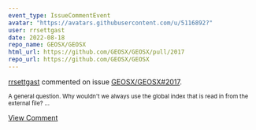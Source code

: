 ```yaml
---
event_type: IssueCommentEvent
avatar: "https://avatars.githubusercontent.com/u/5116892?"
user: rrsettgast
date: 2022-08-18
repo_name: GEOSX/GEOSX
html_url: https://github.com/GEOSX/GEOSX/pull/2017
repo_url: https://github.com/GEOSX/GEOSX
---
```


<a href='https://github.com/rrsettgast' target='_blank'>rrsettgast</a> commented on issue <a href='https://github.com/GEOSX/GEOSX/pull/2017' target='_blank'>GEOSX/GEOSX#2017</a>.

<small>A general question. Why wouldn't we always use the global index that is read in from the external file? ...</small>

<a href='https://github.com/GEOSX/GEOSX/pull/2017' target='_blank'>View Comment</a>